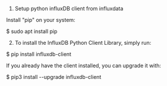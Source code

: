 1. Setup python influxDB client from influxdata

Install "pip" on your system:

  $ sudo apt install pip

2. To install the InfluxDB Python Client Library, simply run:

  $ pip install influxdb-client

If you already have the client installed, you can upgrade it with:

  $ pip3 install --upgrade influxdb-client


